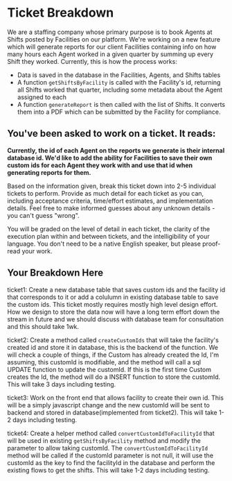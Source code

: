 # Ticket Breakdown
We are a staffing company whose primary purpose is to book Agents at Shifts posted by Facilities on our platform. We're working on a new feature which will generate reports for our client Facilities containing info on how many hours each Agent worked in a given quarter by summing up every Shift they worked. Currently, this is how the process works:

- Data is saved in the database in the Facilities, Agents, and Shifts tables
- A function `getShiftsByFacility` is called with the Facility's id, returning all Shifts worked that quarter, including some metadata about the Agent assigned to each
- A function `generateReport` is then called with the list of Shifts. It converts them into a PDF which can be submitted by the Facility for compliance.

## You've been asked to work on a ticket. It reads:

**Currently, the id of each Agent on the reports we generate is their internal database id. We'd like to add the ability for Facilities to save their own custom ids for each Agent they work with and use that id when generating reports for them.**


Based on the information given, break this ticket down into 2-5 individual tickets to perform. Provide as much detail for each ticket as you can, including acceptance criteria, time/effort estimates, and implementation details. Feel free to make informed guesses about any unknown details - you can't guess "wrong".


You will be graded on the level of detail in each ticket, the clarity of the execution plan within and between tickets, and the intelligibility of your language. You don't need to be a native English speaker, but please proof-read your work.

## Your Breakdown Here
ticket1: 
Create a new database table that saves custom ids and the facility id that corresponds to it or 
add a colulumn in existing database table to save the custom ids.
This ticket mostly requires mostly high level design effort. How we design to store the data now will
have a long term effort down the stream in future and we should discuss with database team for consultation and this should take 1wk.

ticket2:
Create a method called `createCustomIds` that will take the facility's created id and store it in database, this is the backend of the function.
We will check a couple of things, if the Custom has already created the Id, I'm assuming, this customId is modifiable, and the method will call a sql UPDATE function to update the customId.
If this is the first time Custom creates the Id, the method will do a INSERT function to store the customId.
This will take 3 days including testing. 

ticket3: 
Work on the front end that allows facility to create their own id. This will be a simply javascript change and the new customId will be sent to backend and stored in database(implemented from ticket2).
This will take 1-2 days including testing. 

ticket4: 
Create a helper method called `convertCustomIdToFacilityId` that will be used in existing `getShiftsByFacility` method and modify the parameter to allow taking customId.
The `convertCustomIdToFacilityId` method will be called if the customId parameter is not null, it will use the customId as the key to find the facilityId in the database and perform the existing flows to get the shifts.
This will take 1-2 days including testing.


